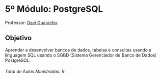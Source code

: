 # 5º Módulo: PostgreSQL  
Professor: [Davi Guaracho](https://github.com/DaviGn).  

## Objetivo  
Aprender a desenvolver bancos de dados, tabelas e consultas usando a linguagem SQL usando o SGBD (Sistema Gerenciador de Banco de Dados) PostgreSQL.  

###### Total de Aulas Ministradas: 9  
 